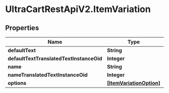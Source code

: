 # UltraCartRestApiV2.ItemVariation

## Properties
Name | Type | Description | Notes
------------ | ------------- | ------------- | -------------
**defaultText** | **String** |  | [optional] 
**defaultTextTranslatedTextInstanceOid** | **Integer** |  | [optional] 
**name** | **String** |  | [optional] 
**nameTranslatedTextInstanceOid** | **Integer** |  | [optional] 
**options** | [**[ItemVariationOption]**](ItemVariationOption.md) |  | [optional] 


